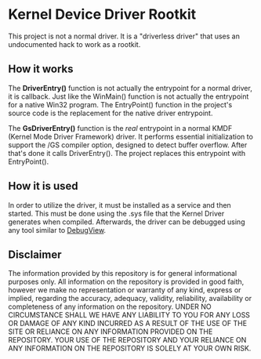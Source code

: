 # Kernel Device Driver Rootkit

This project is not a normal driver. It is a "driverless driver" that uses an undocumented hack to work as a rootkit. 

## How it works
The **DriverEntry()** function is not actually the entrypoint for a normal driver, it is callback. Just like the WinMain() function is not actually the entrypoint for a native Win32 program. The EntryPoint() function in the project's source code is the replacement for the native driver entrypoint.

The **GsDriverEntry()** function is the _real_ entrypoint in a normal KMDF (Kernel Mode Driver Framework) driver. It performs essential initialization to support the /GS compiler option, designed to detect buffer overflow. After that's done it calls DriverEntry(). The project replaces this entrypoint with EntryPoint().

## How it is used
In order to utilize the driver, it must be installed as a service and then started. This must be done using the .sys file that the Kernel Driver generates when compiled. Afterwards, the driver can be debugged using any tool similar to [DebugView](https://docs.microsoft.com/en-us/sysinternals/downloads/debugview).

## Disclaimer
The information provided by this repository is for general informational purposes only. All information on the repository is provided in good faith, however we make no representation or warranty of any kind, express or implied, regarding the accuracy, adequacy, validity, reliability, availability or completeness of any information on the repository. UNDER NO CIRCUMSTANCE SHALL WE HAVE ANY LIABILITY TO YOU FOR ANY LOSS OR DAMAGE OF ANY KIND INCURRED AS A RESULT OF THE USE OF THE SITE OR RELIANCE ON ANY INFORMATION PROVIDED ON THE REPOSITORY. YOUR USE OF THE REPOSITORY AND YOUR RELIANCE ON ANY INFORMATION ON THE REPOSITORY IS SOLELY AT YOUR OWN RISK.

